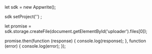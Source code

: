 let sdk = new Appwrite();

sdk
    setProject('')
;

let promise = sdk.storage.createFile(document.getElementById('uploader').files[0]);

promise.then(function (response) {
    console.log(response);
}, function (error) {
    console.log(error);
});